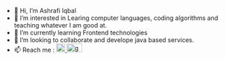 - 👋 Hi, I’m Ashrafi Iqbal
- 👀 I’m interested in Learing computer languages, coding algorithms and teaching whatever I am good at.
- 🌱 I’m currently learning Frontend technologies
- 💞️ I’m looking to collaborate and develope java based services.
- 📫 Reach me :  <a href="https://www.linkedin.com/in/iqbal2907">
<img src="https://user-images.githubusercontent.com/7344900/119191516-61003480-ba9c-11eb-9e17-04056fffb0d9.png"
     alt="linkedIn"
     width="20" height="20"
     />
</a> <a href="iqbal2907@gmail.com">
<img src="https://user-images.githubusercontent.com/7344900/119193123-c81ee880-ba9e-11eb-9f6b-3bb3106a1a52.png"
     alt="gmail"
     width="35" height="20"
     />
</a> 

<!---
iqbal2907/iqbal2907 is a ✨ special ✨ repository because its `README.md` (this file) appears on your GitHub profile.
You can click the Preview link to take a look at your changes.
--->

